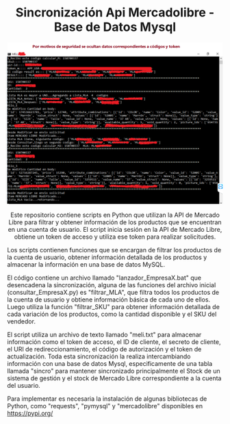 <h1 align="center">Sincronización Api Mercadolibre - Base de Datos Mysql</h1>

<p align="center">
  <img src="imagen1.png" alt="Captura de Pantalla">
</p>

<p align="center">
Este repositorio contiene scripts en Python que utilizan la API de Mercado Libre para filtrar y obtener información de los productos que se encuentran en una cuenta de usuario. El script inicia sesión en la API de Mercado Libre, obtiene un token de acceso y utiliza ese token para realizar solicitudes.

Los scripts contienen funciones que se encargan de filtrar los productos de la cuenta de usuario, obtener información detallada de los productos y almacenar la información en una base de datos MySQL.

El código contiene un archivo llamado "lanzador_EmpresaX.bat" que desencadena la sincronización, alguna de las funciones del archivo inicial (consultar_EmpresaX.py) es "filtrar_MLA", que filtra todos los productos de la cuenta de usuario y obtiene información básica de cada uno de ellos. Luego utiliza la función "filtrar_SKU" para obtener información detallada de cada variación de los productos, como la cantidad disponible y el SKU del vendedor.

El script utiliza un archivo de texto llamado "meli.txt" para almacenar información como el token de acceso, el ID de cliente, el secreto de cliente, el URI de redireccionamiento, el código de autorización y el token de actualización. Toda esta sincronización la realiza intercambiando información con una base de datos Mysql, especificamente de una tabla llamada "sincro" para mantener sincronizado principalmente el Stock de un sistema de gestión y el stock de Mercado Libre correspondiente a la cuenta del usuario.
  
 Para implementar es necesaria la instalación de algunas bibliotecas de Python, como "requests", "pymysql" y "mercadolibre" disponibles en https://pypi.org/

</p>
